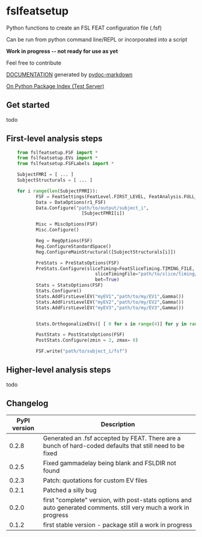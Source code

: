 # fslfeatsetup
 
Python functions to create an FSL FEAT configuration file (.fsf)

Can be run from python command line/REPL or incorporated into a script

**Work in progress -- not ready for use as yet**

Feel free to contribute

[DOCUMENTATION](build/docs/content/api-documentation.md) generated by [pydoc-markdown](https://github.com/NiklasRosenstein/pydoc-markdown)

[On Python Package Index (Test Server)](https://test.pypi.org/project/fslfeatsetup/)

## Get started

todo

## First-level analysis steps
```python
    from fslfeatsetup.FSF import *
    from fslfeatsetup.EVs import *
    from fslfeatsetup.FSFLabels import *

    SubjectFMRI = [ ... ] 
    SubjectStructurals = [ ... ]

    for i range(len(SubjectFMRI)):
           FSF = FeatSettings(FeatLevel.FIRST_LEVEL, FeatAnalysis.FULL_ANALYSIS)
           Data = DataOptions(r1_FSF)
           Data.Configure("path/to/output/subject_i",
                            [SubjectFMRI[i])

           Misc = MiscOptions(FSF)
           Misc.Configure()

           Reg = RegOptions(FSF)
           Reg.ConfigureStandardSpace()
           Reg.ConfigureMainStructural([SubjectStructurals[i]])

           PreStats = PreStatsOptions(FSF)
           PreStats.Configure(sliceTiming=FeatSliceTiming.TIMING_FILE,
                                 sliceTimingFile="path/to/slice/timing/file",
                                 bet=True)
           Stats = StatsOptions(FSF)
           Stats.Configure()
           Stats.AddFirstLevelEV("myEV1","path/to/my/EV1",Gamma())
           Stats.AddFirstLevelEV("myEV2","path/to/my/EV2",Gamma())
           Stats.AddFirstLevelEV("myEV3","path/to/my/EV3",Gamma())


           Stats.OrthogonalizeEVs([ [ 0 for x in range(4)] for y in range(4)])

           PostStats = PostStatsOptions(FSF)
           PostStats.Configure(zmin = 2, zmax= 8)

           FSF.write("path/to/subject_i/fsf")

```

## Higher-level analysis steps

todo

## Changelog

|  PyPI version |  Description |
| ------ | ------ |
| 0.2.8  | Generated an .fsf accepted by FEAT. There are a bunch of hard-coded defaults that still need to be fixed |
| 0.2.5  | Fixed gammadelay being blank and FSLDIR not found |
| 0.2.3  | Patch: quotations for custom EV files |
| 0.2.1  | Patched a silly bug |
| 0.2.0  | first "complete" version, with post-stats options and auto generated comments. still very much a work in progress |
| 0.1.2  | first stable version - package still a work in progress |
